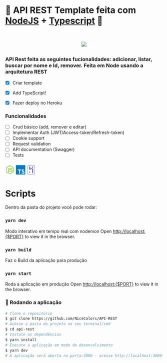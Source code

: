 # 📖 API REST Template feita com <a href="https://nodejs.org/pt-br/">NodeJS</a> + <a href="https://www.typescriptlang.org/">Typescript</a> 🚧
<h1 align="center">
<img  height="600" src="https://user-images.githubusercontent.com/54453426/147703942-176d20f1-feb3-4a6a-9110-c61ea8ea328a.png"/>
</h1>

### API Rest feita as seguintes fucionalidades: adicionar, listar, buscar por nome e Id, remover. Feita em Node usando a arquitetura REST

- [x] Criar template
- [x] Add TypeScript!

- [x] Fazer deploy no Heroku

### Funcionalidades
- [ ] Crud básico (add, remover e editar)
- [ ] Implementar Auth (JWT/Access-token/Refresh-token)
- [ ] Cookie support
- [ ] Request validation
- [ ] API documentation (Swagger)
- [ ] Tests

<h3>
<img height="30" src="https://raw.githubusercontent.com/devicons/devicon/master/icons/nodejs/nodejs-original.svg" />
<img height="30" src="https://raw.githubusercontent.com/github/explore/80688e429a7d4ef2fca1e82350fe8e3517d3494d/topics/typescript/typescript.png">
<img height="30" src="https://raw.githubusercontent.com/devicons/devicon/master/icons/heroku/heroku-original.svg">
</h3>

# Scripts

Dentro da pasta do projeto você pode rodar:

### `yarn dev`

Modo interativo em tempo real com nodemon
Open [http://localhost:{$PORT}](http://localhost:{$PORT}) to view it in the browser.

### `yarn build`

Faz o Build da aplicação para produção

### `yarn start`

Roda a aplicação em produção
Open [http://localhost:{$PORT}](http://localhost:{$PORT}) to view it in the browser.

### 🧭 Rodando a aplicação

```bash 
# Clone o repositório
$ git clone https://github.com/NiceColors/API-REST
# Acesse a pasta do projeto no seu terminal/cmd
$ cd api-rest
# Instale as dependências
$ yarn install
# Execute a aplicação em modo de desenvolvimento
$ yarn dev
# A aplicação será aberta na porta:3000 - acesse http://localhost:3000
```